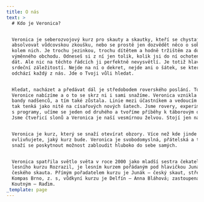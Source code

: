 ```yaml
---
title: O nás
text: >
  # Kdo je Veronica?


  Veronica je seberozvojový kurz pro skauty a skautky, kteří se chystají
  absolvovat vůdcovskou zkoušku, nebo se prostě jen dozvědět něco o sobě a světu
  kolem nich. Je trochu jezinkou, trochu dítětem a hodně tržištěm za dob
  výměnného obchodu. Odneseš si z ní jen tolik, kolik jsi do ní ochoten/na/\*
  dát. Ale nic na těchto řádcích ji perfektně nevysvětlí. Je totiž hlavně
  srdeční záležitostí. Nejde na ní o dekret, nejde ani o šátek, se kterým
  odchází každý z nás. Jde o Tvoji vůli hledat.


  Hledat, nacházet a předávat dál je středobodem roverského poslání. To ti na
  Veronice nabízíme a o to se skrz ni i sami snažíme. Veronica vznikla jako kurz
  bandy nadšenců, a tím také zůstala. Linie mezi účastníkem a vedoucím je skoro
  tak tenká jako nitě na císařových nových šatech. Jsme rovery, experimentujeme
  s programy, učíme se jeden od druhého a tvoříme příběhy k táborovým ohňům.
  Jsme čtveřicí slonů a Veronica je naší vesmírnou želvou. Stojí jen na nás.


  Veronica je kurz, který se snaží otevírat obzory. Více než kde jinde zde
  ovlivňujete, jaký kurz bude. Veronica je svobodomyslná, přátelská a tvořivá a
  snaží se poskytnout možnost zabloudit hluboko do sebe samých.


  Veronica spatřila světlo světa v roce 2000 jako mladší sestra čekatelského
  lesního kurzu Rozrazil, je lesním kurzem pořádaným pod hlavičkou Junáka –
  českého skauta. Přímým pořadatelem kurzu je Junák – český skaut, středisko
  Kompas Brno, z. s, vůdkyní kurzu je Delfín – Anna Bláhová; zastoupená Radimem
  Koutným – Raďim.
_template: page
---
```


